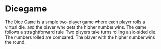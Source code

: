 # Dicegame
The Dice Game is a simple two-player game where each player rolls a virtual die, and the player who gets the higher number wins. The game follows a straightforward rule:  Two players take turns rolling a six-sided die. The numbers rolled are compared. The player with the higher number wins the round. 
